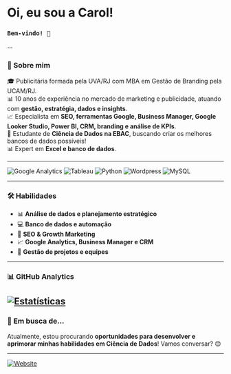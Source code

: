 # Oi, eu sou a Carol!  
### `Bem-vindo! 👋`
--

### 🚀 Sobre mim
🎓 Publicitária formada pela UVA/RJ com MBA em Gestão de Branding pela UCAM/RJ.<br>
📊 10 anos de experiência no mercado de marketing e publicidade, atuando com **gestão, estratégia, dados e insights**.<br>
📈 Especialista em **SEO, ferramentas Google, Business Manager, Google Looker Studio, Power BI, CRM, branding e análise de KPIs**.<br>
💾 Estudante de **Ciência de Dados na EBAC**, buscando criar os melhores bancos de dados possíveis!<br>
📊 Expert em **Excel e banco de dados**.<br>

---
![Google Analytics](https://img.shields.io/badge/Google%20Analytics-E37400?style=for-the-badge&logo=google%20analytics&logoColor=white)
![Tableau](https://img.shields.io/badge/Tableau-E97627?style=for-the-badge&logo=Tableau&logoColor=white)
![Python](https://img.shields.io/badge/Python-14354C?style=for-the-badge&logo=python&logoColor=white)
![Wordpress](https://img.shields.io/badge/Wordpress-21759B?style=for-the-badge&logo=wordpress&logoColor=white)
![MySQL](https://img.shields.io/badge/MySQL-005C84?style=for-the-badge&logo=mysql&logoColor=white)

---

### 🛠️ Habilidades
- 📊 **Análise de dados e planejamento estratégico**
- 💻 **Banco de dados e automação**
- 🚀 **SEO & Growth Marketing**
- 📈 **Google Analytics, Business Manager e CRM**
- 🎯 **Gestão de projetos e equipes**

---
### 📊 GitHub Analytics
[![Estatísticas](https://github-readme-stats.vercel.app/api?username=diegookaique&show_icons=true&theme=dark&hide_border=true&include_all_commits=true)](https://github.com/crolbchaves)
---

### 🌱 Em busca de...
Atualmente, estou procurando **oportunidades para desenvolver e aprimorar minhas habilidades em Ciência de Dados**! Vamos conversar? 😊

---
[![Website](https://img.shields.io/badge/Acesse%20meu%20site-000000?style=for-the-badge&logo=google-chrome&logoColor=white)](https://carol-ask.pages.dev/)

